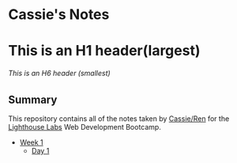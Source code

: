 # Cassie's Notes
# This is an H1 header(largest)
###### This is an H6 header (smallest)

## Summary 

This repository contains all of the notes taken by [Cassie/Ren](https://github.com/ShurenKai) for the [Lighthouse Labs](https://www.lighthouselabs.ca/) Web Development Bootcamp.

* [Week 1](/Week_1)
  * [Day 1](/Week_1/Day_1)
